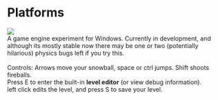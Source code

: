 Platforms
=========
<a href="http://andrewpinion.com/img/platforms.jpg"><img src="http://andrewpinion.com/img/platforms1.jpg"></a><br>
A game engine experiment for Windows. Currently in development, and although its mostly stable now there may be one or two (potentially hilarious) physics bugs left if you try this.<br>
<br>
Controls: Arrows move your snowball, space or ctrl jumps. Shift shoots fireballs.<br>
Press E to enter the built-in <b>level editor</b> (or view debug information).<br> left click edits the level, and press S to save your level.
<br>
